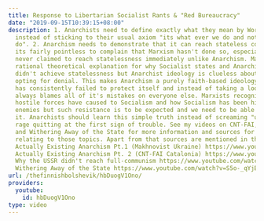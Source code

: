 ```yaml
---
title: Response to Libertarian Socialist Rants & "Red Bureaucracy"
date: "2019-09-15T10:39:15+08:00"
description: 1. Anarchists need to define exactly what they mean by Worker Control
  instead of sticking to their usual axiom "its what ever we do and not what Marxists
  do". 2. Anarchism needs to demonstrate that it can reach stateless communism. Otherwise
  its fairly pointless to complain that Marxism hasn't done so, especially since Marxism
  never claimed to reach statelessness immediately unlike Anarchism. Marxism has a
  rational theoretical explanation for why Socialist states and Anarchist societies
  didn't achieve statelessness but Anarchist ideology is clueless about it instead
  opting for denial. This makes Anarchism a purely faith-based ideology. 3. Anarchism
  has consistently failed to protect itself and instead of taking a look in the mirror
  always blames all of it's mistakes on everyone else. Marxists recognize the harm
  hostile forces have caused to Socialism and how Socialism has been hindered by it's
  enemies but such resistance is to be expected and we need to be able to live with
  it. Anarchists should learn this simple truth instead of screaming "unfair" and
  rage quitting at the first sign of trouble. See my videos on CNT-FAI, Makhnovism
  and Withering Away of the State for more information and sources for claims specifically
  relating to those topics. Apart from that sources are mentioned in the video itself.
  Actually Existing Anarchism Pt.1 (Makhnovist Ukraine) https://www.youtube.com/watch?v=ZiSM8SkE4mo
  Actually Existing Anarchism Pt. 2 (CNT-FAI Catalonia) https://www.youtube.com/watch?v=3ufTFRGPrCM
  Why the USSR didn't reach full-communism https://www.youtube.com/watch?v=wADGwkv304E
  Withering Away of the State https://www.youtube.com/watch?v=S5o-_qYjB9g
url: /thefinnishbolshevik/hbDuogV1Ono/
providers:
  youtube:
    id: hbDuogV1Ono
type: video
---
```

